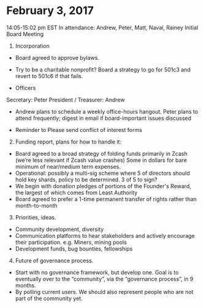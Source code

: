 February 3, 2017
=====================

14:05-15:02 pm EST
In attendance: Andrew, Peter, Matt, Naval, Rainey
Initial Board Meeting

1. Incorporation

- Board agreed to approve bylaws.
- Try to be a charitable nonprofit?
Board  a strategy to go for 501c3 and revert to 501c6 if that fails.

- Officers

Secretary: Peter
President / Treasurer: Andrew

- Andrew plans to schedule a weekly office-hours hangout.
  Peter plans to attend frequently; digest in email if board-important issues discussed

- Reminder to Please send conflict of interest forms

2. Funding report, plans for how to handle it:

- Board agreed to a broad strategy of folding funds primarily in Zcash (we’re less relevant if Zcash value crashes)
  Some in dollars for bare minimum of near/medium term expenses.
- Operational: possibly a multi-sig scheme where 5 of directors should hold key shards, policy to be determined. 3 of 5 to sign? 
- We begin with donation pledges of portions of the Founder's Reward, the largest of which comes from Least Authority
- Board agreed to prefer a 1-time permanent transfer of rights rather than month-to-month

3. Priorities, ideas.

- Community development, diversity
- Communication platforms to hear stakeholders and actively encourage their participation. e.g. Miners, mining pools
- Development funds, bug bounties, fellowships

4. Future of governance process.

- Start with no governance framework, but develop one. Goal is to eventually over to the “community”, via the “governance process”, in 9 months.
- By polling current users. We should also represent people who are not part of the community yet.
